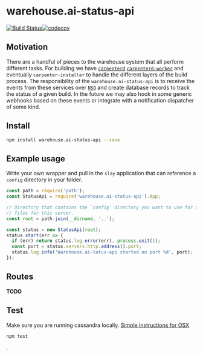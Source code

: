 # warehouse.ai-status-api
[![Build Status](https://travis-ci.org/godaddy/warehouse.ai-status-api.svg?branch=master)](https://travis-ci.org/godaddy/warehouse.ai-status-api)[![codecov](https://codecov.io/gh/godaddy/warehouse.ai-status-api/branch/master/graph/badge.svg)](https://codecov.io/gh/godaddy/warehouse.ai-status-api)

## Motivation

There are a handful of pieces to the warehouse system that all perform different
tasks. For building we have [`carpenterd`][carpenterd]
[`carpenterd-worker`][carpenterd-worker] and
eventually `carpenter-installer` to handle the different layers of the build
process. The responsibility of the `warehouse.ai-status-api` is to receive the
events from these services over [`NSQ`][nsq] and create database records to
track the status of a given build. In the future we may also hook in some
generic webhooks based on these events or integrate with a notification
dispatcher of some kind.

## Install

```sh
npm install warehouse.ai-status-api --save
```

## Example usage

Write your own wrapper and pull in the `slay` application that can reference
a `config` directory in your folder.

```js
const path = require('path');
const StatusApi = require('warehouse.ai-status-api').App;

// Directory that contains the `config` directory you want to use for config
// files for this server.
const root = path.join(__dirname, '..');

const status = new StatusApi(root);
status.start(err => {
  if (err) return status.log.error(err), process.exit(1);
  const port = status.servers.http.address().port;
  status.log.info('Warehouse.ai-tatus-api started on port %d', port);
});
```

## Routes

__TODO__

## Test

Make sure you are running cassandra locally. [Simple instructions for
OSX](https://gist.github.com/ssmereka/e41d4ad053a547611ba7ef1dac4cc826)

```sh
npm test
```

[nsq]: https://nsq.io/
[carpenterd]: https://github.com/godaddy/carpenterd
[carpenterd-worker]: https://github.com/godaddy/carpenterd-worker
.
